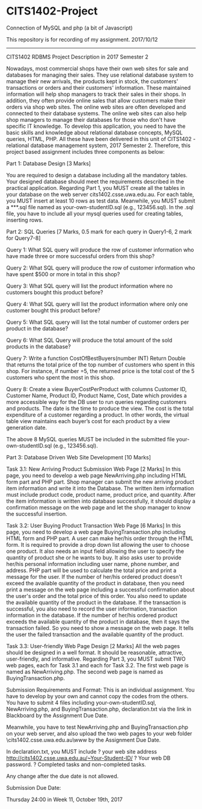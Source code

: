 # CITS1402-Project

Connection of MySQL and php (a bit of Javascript)

This repository is for recording of my assignment.
2017/10/12

-----------------------------------------------

CITS1402 RDBMS Project Description in 2017 Semester 2

Nowadays, most commercial shops have their own web sites for sale and databases for managing their sales. They use relational database system to manage their new arrivals, the products kept in stock, the customers' transactions or orders and their customers' information. These maintained information will help shop managers to track their sales in their shops. In addition, they often provide online sales that allow customers make their orders via shop web sites. The online web sites are often developed and connected to their database systems. The online web sites can also help shop managers to manage their databases for those who don't have specific IT knowledge. To develop this application, you need to have the basic skills and knowledge about relational database concepts, MySQL queries, HTML, PHP. 
All these have been delivered in this unit of CITS1402 - relational database management system, 2017 Semester 2. Therefore, this project based assignment includes three components as below:


Part 1: Database Design [3 Marks]

You are required to design a database including all the mandatory tables. 
Your designed database should meet the requirements described in the practical application. Regarding Part 1, you MUST create all the tables in your database on the web server cits1402.csse.uwa.edu.au. For each table, you MUST insert at least 10 rows as test data. Meanwhile, you MUST submit a ***.sql file named as your-own-studentID.sql (e.g., 123456.sql). In the .sql file, you have to include all your mysql queries used for creating tables, inserting rows.


Part 2: SQL Queries [7 Marks, 0.5 mark for each query in Query1-6, 2 mark for Query7-8]

Query 1: What SQL query will produce the row of customer information who have made three or more successful orders from this shop?

Query 2: What SQL query will produce the row of customer information who have spent $500 or more in total in this shop?

Query 3: What SQL query will list the product information where no customers bought this product before?

Query 4: What SQL query will list the product information where only one customer bought this product before?

Query 5: What SQL query will list the total number of customer orders per product in the database?

Query 6: What SQL Query will produce the total amount of the sold products in the database?

Query 7: Write a function CostOfBestBuyers(number INT) Return Double that returns the total price of the top number of customers who spent in this shop. For instance, if number =5, the returned price is the total cost of the 5 customers who spent the most in this shop.

Query 8: Create a view BuyerCostPerProduct with columns Customer ID, Customer Name, Product ID, Product Name, Cost, Date which provides a more accessible way for the DB user to run queries regarding customers and products. The date is the time to produce the view. The cost is the total expenditure of a customer regarding a product. In other words, the virtual table view maintains each buyer’s cost for each product by a view generation date.

The above 8 MySQL queries MUST be included in the submitted file your-own-studentID.sql (e.g., 123456.sql).


Part 3: Database Driven Web Site Development [10 Marks]

Task 3.1: New Arriving Product Submission Web Page [2 Marks]
In this page, you need to develop a web page NewArriving.php including HTML form part and PHP part. Shop manager can submit the new arriving product item information and write it into the Database. The written item information must include product code, product name, product price, and quantity. After the item information is written into database successfully, it should display a confirmation message on the web page and let the shop manager to know the successful insertion.

Task 3.2: User Buying Product Transaction Web Page [6 Marks]
In this page, you need to develop a web page BuyingTransaction.php including HTML form and PHP part. A user can make her/his order through the HTML form. It is required to provide a drop down list allowing the user to choose one product. It also needs an input field allowing the user to specify the quantity of product she or he wants to buy. It also asks user to provide her/his personal information including user name, phone number, and address.
PHP part will be used to calculate the total price and print a message for the user. If the number of her/his ordered product doesn't exceed the available quantity of the product in database, then you need print a message on the web page including a successful confirmation about the user's order and the total price of this order. You also need to update the available quantity of the product in the database. If the transaction is successful, you also need to record the user information, transaction information in the database. If the number of her/his ordered product exceeds the available quantity of the product in database, then it says the transaction failed. So you need to show a message on the web page. It tells the user the failed transaction and the available quantity of the product.

Task 3.3: User-friendly Web Page Design [2 Marks]
All the web pages should be designed in a well format. It should be reasonable, attractive, user-friendly, and informative.
Regarding Part 3, you MUST submit TWO web pages, each for Task 3.1 and each for Task 3.2. The first web page is named as NewArriving.php. The second web page is named as BuyingTransaction.php.

Submission Requirements and Format:
This is an individual assignment. You have to develop by your own and cannot copy the codes from the others. You have to submit 4 files including your-own-studentID.sql, NewArriving.php, and BuyingTransaction.php, declaration.txt via the link in Blackboard by the Assignment Due Date.

Meanwhile, you have to test NewArriving.php and BuyingTransaction.php on your web server, and also upload the two web pages to your web folder \\cits1402.csse.uwa.edu.au\www by the Assignment Due Date.

In declaration.txt, you MUST include
? your web site address http://cits1402.csse.uwa.edu.au/~Your-Student-ID/
? Your web DB password.
? Completed tasks and non-completed tasks.

Any change after the due date is not allowed.

Submission Due Date:

Thursday 24:00 in Week 11, October 19th, 2017
